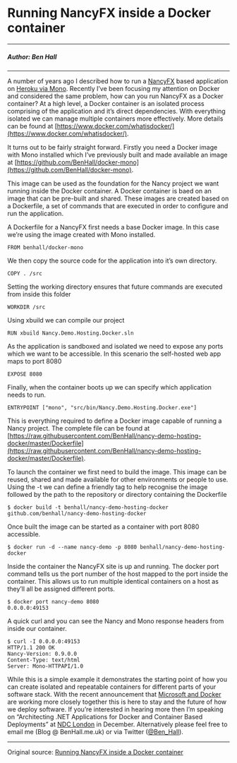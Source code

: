 # Running NancyFX inside a Docker container

---

##### Author: Ben Hall

---

A number of years ago I described how to run a [NancyFX](http://nancyfx.org/) based application on [Heroku via Mono](http://blog.benhall.me.uk/2012/01/experiment-deploying-c-mono-on-heroku/). Recently I’ve been focusing my attention on Docker and considered the same problem, how can you run NancyFX as a Docker container? At a high level, a Docker container is an isolated process comprising of the application and it’s direct dependencies. With everything isolated we can manage multiple containers more effectively. More details can be found at [https://www.docker.com/whatisdocker/](https://www.docker.com/whatisdocker/).

It turns out to be fairly straight forward. Firstly you need a Docker image with Mono installed which I’ve previously built and made available an image at [https://github.com/BenHall/docker-mono](https://github.com/BenHall/docker-mono).

This image can be used as the foundation for the Nancy project we want running inside the Docker container. A Docker container is baed on an image that can be pre-built and shared. These images are created based on a Dockerfile, a set of commands that are executed in order to configure and run the application.

A Dockerfile for a NancyFX first needs a base Docker image. In this case we’re using the image created with Mono installed.

```
FROM benhall/docker-mono
```

We then copy the source code for the application into it’s own directory.

```
COPY . /src
```

Setting the working directory ensures that future commands are executed from inside this folder

```
WORKDIR /src
```

Using xbuild we can compile our project

```
RUN xbuild Nancy.Demo.Hosting.Docker.sln
```

As the application is sandboxed and isolated we need to expose any ports which we want to be accessible. In this scenario the self-hosted web app maps to port 8080

```
EXPOSE 8080
```

Finally, when the container boots up we can specify which application needs to run.

```
ENTRYPOINT ["mono", "src/bin/Nancy.Demo.Hosting.Docker.exe"]
```

This is everything required to define a Docker image capable of running a Nancy project. The complete file can be found at [https://raw.githubusercontent.com/BenHall/nancy-demo-hosting-docker/master/Dockerfile](https://raw.githubusercontent.com/BenHall/nancy-demo-hosting-docker/master/Dockerfile).

To launch the container we first need to build the image. This image can be reused, shared and made available for other environments or people to use. Using the -t we can define a friendly tag to help recognise the image followed by the path to the repository or directory containing the Dockerfile

```
$ docker build -t benhall/nancy-demo-hosting-docker github.com/benhall/nancy-demo-hosting-docker
```

Once built the image can be started as a container with port 8080 accessible.

```
$ docker run -d --name nancy-demo -p 8080 benhall/nancy-demo-hosting-docker
```

Inside the container the NancyFX site is up and running. The docker port command tells us the port number of the host mapped to the port inside the container. This allows us to run multiple identical containers on a host as they’ll all be assigned different ports.

```
$ docker port nancy-demo 8080
0.0.0.0:49153
```

A quick curl and you can see the Nancy and Mono response headers from inside our container.

```
$ curl -I 0.0.0.0:49153
HTTP/1.1 200 OK
Nancy-Version: 0.9.0.0
Content-Type: text/html
Server: Mono-HTTPAPI/1.0
```

While this is a simple example it demonstrates the starting point of how you can create isolated and repeatable containers for different parts of your software stack. With the recent announcement that [Microsoft and Docker](http://azure.microsoft.com/blog/2014/10/15/new-windows-server-containers-and-azure-support-for-docker/) are working more closely together this is here to stay and the future of how we deploy software. If you’re interested in hearing more then I’m speaking on “Architecting .NET Applications for Docker and Container Based Deployments” at [NDC London](http://www.ndc-london.com/) in December. Alternatively please feel free to email me (Blog @ BenHall.me.uk) or via Twitter ([@Ben_Hall](http://twitter.com/@Ben_Hall)).

---

Original source: [Running NancyFX inside a Docker container](http://blog.benhall.me.uk/2014/10/running-nancyfx-inside-docker-container/)